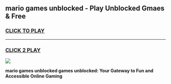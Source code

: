 
## mario games unblocked - Play Unblocked Gmaes & Free
<h3>
<a href="https://premium.freeplayer.one?title=mario_games_unblocked&ref=20F">CLICK TO PLAY</a></h3>
<hr>

<h3>
<a href="https://premium.freeplayer.one?title=mario_games_unblocked&ref=20F">CLICK 2 PLAY</a>
  
</h3>

<a href="https://premium.freeplayer.one?title=mario_games_unblocked&ref=20F/"><img src="https://clearcache.store/games.png"></a>


**mario games unblocked games unblocked: Your Gateway to Fun and Accessible Online Gaming**
